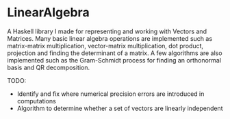 # LinearAlgebra

A Haskell library I made for representing and working with Vectors and Matrices. Many basic linear algebra operations are implemented such as matrix-matrix multiplication, vector-matrix multiplication, dot product, projection and finding the determinant of a matrix. A few algorithms are also implemented such as the Gram-Schmidt process for finding an orthonormal basis and QR decomposition.

TODO:
- Identify and fix where numerical precision errors are introduced in computations
- Algorithm to determine whether a set of vectors are linearly independent
